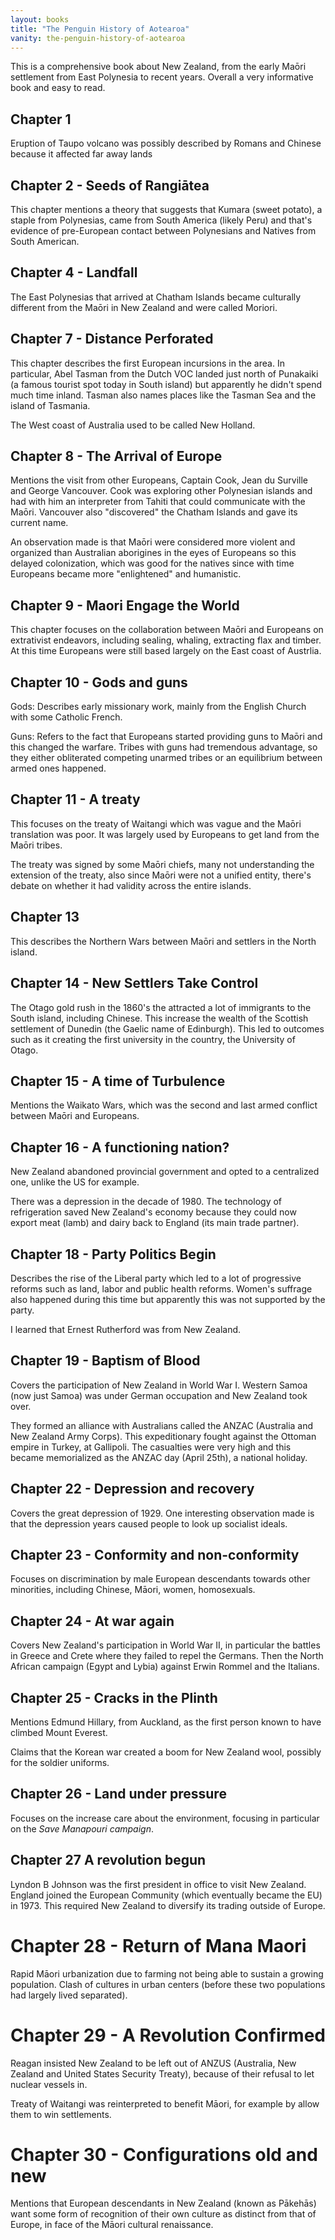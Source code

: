 ```yaml
---
layout: books
title: "The Penguin History of Aotearoa"
vanity: the-penguin-history-of-aotearoa
---
```


This is a comprehensive book about New Zealand, from the early Maōri settlement from East Polynesia to recent years. Overall a very informative book and easy to read.

## Chapter 1

Eruption of Taupo volcano was possibly described by Romans and Chinese because it affected far away lands

## Chapter 2 - Seeds of Rangiātea

This chapter mentions a theory that suggests that Kumara (sweet potato), a staple from Polynesias, came from South America (likely Peru) and that's evidence of pre-European contact between Polynesians and Natives from South American.

## Chapter 4 - Landfall

The East Polynesias that arrived at Chatham Islands became culturally different from the Maōri in New Zealand and were called Moriori.

## Chapter 7 - Distance Perforated

This chapter describes the first European incursions in the area. In particular, Abel Tasman from the Dutch VOC landed just north of Punakaiki (a famous tourist spot today in South island) but apparently he didn't spend much time inland. Tasman also names places like the Tasman Sea and the island of Tasmania.

The West coast of Australia used to be called New Holland.

## Chapter 8 - The Arrival of Europe

Mentions the visit from other Europeans, Captain Cook, Jean du Surville and George Vancouver. Cook was exploring other Polynesian islands and had with him an interpreter from Tahiti that could communicate with the Maōri. Vancouver also "discovered" the Chatham Islands and gave its current name.

An observation made is that Maōri were considered more violent and organized than Australian aborigines in the eyes of Europeans so this delayed colonization, which was good for the natives since with time Europeans became more "enlightened" and humanistic.

## Chapter 9 - Maori Engage the World

This chapter focuses on the collaboration between Maōri and Europeans on extrativist endeavors, including sealing, whaling, extracting flax and timber. At this time Europeans were still based largely on the East coast of Austrlia.

## Chapter 10 - Gods and guns

Gods: Describes early missionary work, mainly from the English Church with some Catholic French.

Guns: Refers to the fact that Europeans started providing guns to Maōri and this changed the warfare. Tribes with guns had tremendous advantage, so they either obliterated competing unarmed tribes or an equilibrium between armed ones happened.

## Chapter 11 - A treaty

This focuses on the treaty of Waitangi which was vague and the Maōri translation was poor. It was largely used by Europeans to get land from the Maōri tribes.

The treaty was signed by some Maōri chiefs, many not understanding the extension of the treaty, also since Maōri were not a unified entity, there's debate on whether it had validity across the entire islands.

## Chapter 13

This describes the Northern Wars between Maōri and settlers in the North island.

## Chapter 14 - New Settlers Take Control

The Otago gold rush in the 1860's the attracted a lot of immigrants to the South island, including Chinese. This increase the wealth of the Scottish settlement of Dunedin (the Gaelic name of Edinburgh). This led to outcomes such as it creating the first university in the country, the University of Otago.

## Chapter 15 - A time of Turbulence

Mentions the Waikato Wars, which was the second and last armed conflict between Maōri and Europeans.

## Chapter 16 - A functioning nation?

New Zealand abandoned provincial government and opted to a centralized one, unlike the US for example.

There was a depression in the decade of 1980. The technology of refrigeration saved New Zealand's economy because they could now export meat (lamb) and dairy back to England (its main trade partner).

## Chapter 18 - Party Politics Begin

Describes the rise of the Liberal party which led to a lot of progressive reforms such as land, labor and public health reforms. Women's suffrage also happened during this time but apparently this was not supported by the party.

I learned that Ernest Rutherford was from New Zealand.

## Chapter 19 - Baptism of Blood

Covers the participation of New Zealand in World War I. Western Samoa (now just Samoa) was under German occupation and New Zealand took over.

They formed an alliance with Australians called the ANZAC (Australia and New Zealand Army Corps). This expeditionary fought against the Ottoman empire in Turkey, at Gallipoli. The casualties were very high and this became memorialized as the ANZAC day (April 25th), a national holiday.

## Chapter 22 - Depression and recovery

Covers the great depression of 1929. One interesting observation made is that the depression years caused people to look up socialist ideals.

## Chapter 23 - Conformity and non-conformity

Focuses on discrimination by male European descendants towards other minorities, including Chinese, Māori, women, homosexuals.

## Chapter 24 - At war again

Covers New Zealand's participation in World War II, in particular the battles in Greece and Crete where they failed to repel the Germans. Then the North African campaign (Egypt and Lybia) against Erwin Rommel and the Italians.

## Chapter 25 - Cracks in the Plinth

Mentions Edmund Hillary, from Auckland, as the first person known to have climbed Mount Everest.

Claims that the Korean war created a boom for New Zealand wool, possibly for the soldier uniforms.

## Chapter 26 - Land under pressure

Focuses on the increase care about the environment, focusing in particular on the *Save Manapouri campaign*.

## Chapter 27 A revolution begun

Lyndon B Johnson was the first president in office to visit New Zealand. England joined the European Community (which eventually became the EU) in 1973. This required New Zealand to diversify its trading outside of Europe.

# Chapter 28 - Return of Mana Maori

Rapid Māori urbanization due to farming not being able to sustain a growing population. Clash of cultures in urban centers (before these two populations had largely lived separated).

# Chapter 29 - A Revolution Confirmed

Reagan insisted New Zealand to be left out of ANZUS (Australia, New Zealand and United States Security Treaty), because of their refusal to let nuclear vessels in.

Treaty of Waitangi was reinterpreted to benefit Māori, for example by allow them to win settlements.

# Chapter 30 - Configurations old and new

Mentions that European descendants in New Zealand (known as Pākehās) want some form of recognition of their own culture as distinct from that of Europe, in face of the Māori cultural renaissance.
